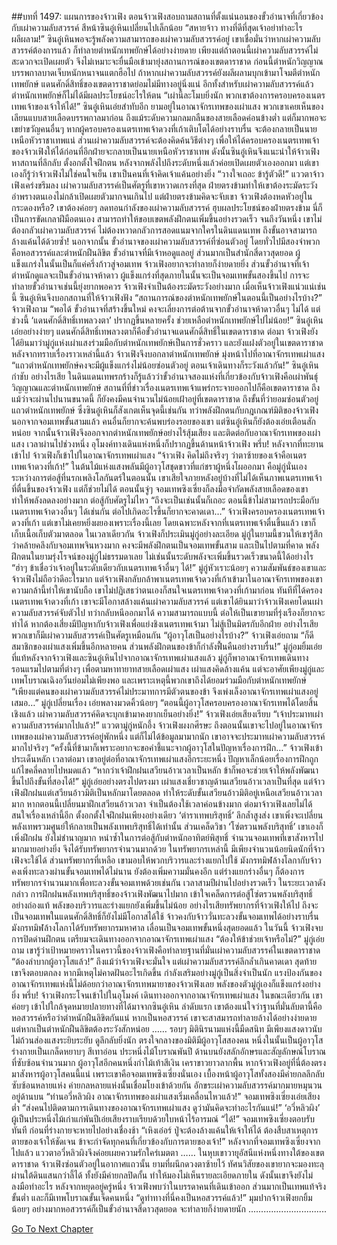 ##บทที่ 1497: แผนการของจ้าวเฟิง
ตอนจ้าวเฟิงสอบถามสถานที่ตั้งแน่นอนของขั้วอำนาจที่เกี่ยวข้องกับเผ่าความลับสวรรค์
สีหน้าซินอู๋เหินเปลี่ยนไปเล็กน้อย “สหายจ้าว ทางที่ดีที่สุดเจ้าอย่าทำอะไรผลีผลาม!”
ซินอู๋เหินพอจะรู้พลังความสามารถของเผ่าความลับสวรรค์อยู่
เขาเชื่อมั่นว่าหากเผ่าความลับสวรรค์ต้องการแล้ว ก็ทำลายตำหนักเทพยักษ์ได้อย่างง่ายดาย
เพียงแต่ถ้าตอนนี้เผ่าความลับสวรรค์ไม่สะดวกจะเปิดเผยตัว จึงไม่เหมาะจะยื่นมือเข้ามายุ่งสถานการณ์ของเขตดาราชาด
ก่อนนี้ตำหนักวิญญาณบรรพกาลบาดเจ็บหนักหนาจนแตกฮือไป ถ้าหากเผ่าความลับสวรรค์ยังผลีผลามบุกเข้ามาโจมตีตำหนักเทพยักษ์ แดนศักดิ์สิทธิ์ของเขตดาราชาดย่อมไม่มีทางอยู่นิ่งแน่
อีกทั้งสำหรับเผ่าความลับสวรรค์แล้ว ตำหนักเทพยักษ์ก็ไม่ได้มีผลประโยชน์อะไรให้ตน
“เผ่านี้ละโมบยิ่งนัก พวกเขาต้องการครอบครองเนตรเทพเจ้าของเจ้าให้ได้!”
ซินอู๋เหินเอ่ยสำทับอีก
ยามอยู่ในอาณาจักรเทพของเผ่าแสง พวกเขาเคยเห็นของเลียนแบบสายเลือดบรรพกาลมาก่อน ถึงแม้ระดับความกลมกลืนของสายเลือดค่อนข้างต่ำ แต่ก็มากพอจะเขย่าขวัญคนอื่นๆ
หากผู้ครอบครองเนตรเทพเจ้าดวงที่เก้าเติบโตได้อย่างราบรื่น จะต้องกลายเป็นนายเหนือหัวราชาเทพแน่
ส่วนเผ่าความลับสวรรค์จะต้องคิดค้นวิธีต่างๆ เพื่อให้ได้ครอบครองเนตรเทพเจ้าของจ้าวเฟิงให้ได้ก่อนที่อีกฝ่ายจะกลายเป็นนายเหนือหัวราชาเทพ
ดังนั้นซินอู๋เหินจึงแนะนำให้จ้าวเฟิงหาสถานที่ลึกลับ ตั้งอกตั้งใจฝึกตน หลังจากพลังไปถึงระดับหนึ่งแล้วค่อยเปิดเผยตัวเองออกมา
แต่เขาเองก็รู้ว่าจ้าวเฟิงไม่ใช่คนใจเย็น เขาเป็นคนที่เจ้าคิดเจ้าแค้นอย่างยิ่ง
“วางใจเถอะ ข้ารู้ตัวดี!”
แววตาจ้าวเฟิงเคร่งขรึมลง
เผ่าความลับสวรรค์เป็นศัตรูที่เขาหวาดเกรงที่สุด ฝ่ายตรงข้ามทำให้เขาต้องระมัดระวัง อำพรางตนเองไม่กล้าเปิดเผยตัวมากจนเกินไป
แต่ฝ่ายตรงข้ามคิดจะจับเขา จ้าวเฟิงต้องหดหัวอยู่ในกระดองหรือ?
เขาต้องค่อยๆ ลดทอนกำลังของเผ่าความลับสวรรค์ ฮุบผลประโยชน์ของฝ่ายตรงข้าม นี่ก็เป็นการขัดเกลาฝีมือตนเอง สามารถทำให้ขอบเขตพลังฝึกตนเพิ่มขึ้นอย่างรวดเร็ว
จนถึงวันหนึ่ง เขาไม่ต้องกลัวเผ่าความลับสวรรค์ ไม่ต้องหวาดกลัวการสอดแนมจากใครในดินแดนเทพ ถึงขั้นอาจสามารถล้างแค้นได้ด้วยซ้ำ!
นอกจากนั้น ขั้วอำนาจของเผ่าความลับสวรรค์ที่ซ่อนตัวอยู่ โดยทั่วไปมีสองจำพวกคือหอสวรรค์และตำหนักฝืนลิขิต
ขั้วอำนาจที่มีเจ้าหอดูแลอยู่ ส่วนมากเป็นสำนักสี่ดาวสุดยอด ผู้แข็งแกร่งในนั้นเป็นก็แค่ครึ่งก้าวสู่จอมเทพ จ้าวเฟิงอยากจะทำลายก็ง่ายดายยิ่ง
ส่วนขั้วอำนาจที่เจ้าตำหนักดูแลจะเป็นขั้วอำนาจห้าดาว ผู้แข็งแกร่งที่สุดภายในนั้นจะเป็นจอมเทพขั้นสองขึ้นไป
การจะทำลายขั้วอำนาจเช่นนี้ยุ่งยากพอควร จ้าวเฟิงจำเป็นต้องระมัดระวังอย่างมาก
เมื่อเห็นจ้าวเฟิงแน่วแน่เช่นนี้ ซินอู๋เหินจึงบอกสถานที่ให้จ้าวเฟิงฟัง
“สถานการณ์ของตำหนักเทพยักษ์ในตอนนี้เป็นอย่างไรบ้าง?”
จ้าวเฟิงถาม
“พอได้ ขั้วอำนาจที่สร้างขึ้นใหม่ คงจะเลี่ยงการต่อต้านจากขั้วอำนาจห้าดาวอื่นๆ ไม่ได้ แต่ช่วงนี้ ‘แดนศักดิ์สิทธิ์เทพลวงตา’ ปรากฏขึ้นหลายครั้ง ช่วยเหลือตำหนักเทพยักษ์ไปไม่น้อย!”
ซินอู๋เหินเอ่ยอย่างง่ายๆ
แดนศักดิ์สิทธิ์เทพลวงตาก็คือขั้วอำนาจแดนศักดิ์สิทธิ์ในเขตดาราชาด
ต่อมา จ้าวเฟิงยังได้ยินมาว่ามู่กู่แห่งเผ่าแสงร่วมมือกับตำหนักเทพยักษ์เป็นการชั่วคราว และยังแฝงตัวอยู่ในเขตดาราชาด
หลังจากทราบเรื่องราวเหล่านี้แล้ว จ้าวเฟิงจึงบอกลาตำหนักเทพยักษ์ มุ่งหน้าไปที่อาณาจักรเทพเผ่าแสง
“แถวตำหนักเทพยักษ์คงจะมีผู้แข็งแกร่งไม่น้อยซ่อนตัวอยู่ ตอนเจ้าเดินทางก็ระวังแล้วกัน!”
ซินอู๋เหินกำชับ
อย่างไรเสีย ในดินแดนเทพรกร้างก็รู้แล้วว่าขั้วอำนาจสองแห่งที่เกี่ยวข้องกับจ้าวเฟิงคือเผ่าพันธุ์วิญญาณและตำหนักเทพยักษ์
สถานที่ที่ข่าวเรื่องเนตรเทพเจ้าแพร่กระจายออกไปก็คือเขตดาราชาด
ถึงแม้ว่าจะผ่านไปนานขนาดนี้ ก็ยังคงมีคนจำนวนไม่น้อยเฝ้าอยู่ที่เขตดาราชาด ถึงขั้นที่ว่ายอมซ่อนตัวอยู่แถวตำหนักเทพยักษ์ ซึ่งซินอู๋เหินก็สังเกตเห็นจุดนี้เช่นกัน
ทว่าพลังฝึกตนกับกฎเกณฑ์มิติของจ้าวเฟิง นอกจากจอมเทพขั้นสามแล้ว คนอื่นก็ยากจะค้นพบร่องรอยของเขา
แต่ซินอู๋เหินก็ยังต้องเอ่ยเตือนสักหน่อย
จากนั้นจ้าวเฟิงจึงออกจากตำหนักเทพยักษ์อย่างไร้สุ้มเสียง และติดต่อกับอาณาจักรเทพของเผ่าแสง
เวลาผ่านไปช่วงหนึ่ง อุโมงค์ทางเดินแห่งหนึ่งก็ปรากฏขึ้นด้านหน้าจ้าวเฟิง
พรึ่บ!
หลังจากที่ทะยานเข้าไป จ้าวเฟิงก็เข้าไปในอาณาจักรเทพเผ่าแสง
“จ้าวเฟิง คิดไม่ถึงจริงๆ ว่าตาซ้ายของเจ้าคือเนตรเทพเจ้าดวงที่เก้า!”
ในต้นไม้แห่งแสงพลันมีผู้อาวุโสชุดขาวที่แก่ชราผู้หนึ่งโผออกมา คือมู่กู่นั่นเอง
ระหว่างการต่อสู้ที่นรกเพลิงโลกันตร์ในตอนนั้น เขาเสียใจภายหลังอยู่บ้างที่ไม่ได้เห็นภาพเนตรเทพเจ้าที่ตื่นขึ้นของจ้าวเฟิง
แต่ก็ช่วยไม่ได้ ตอนนั้นจู่ๆ จอมเทพซิงเซี่ยงก็ลงมือจำกัดพลังสายเลือดของเขา ทำให้พลังลดลงอย่างมาก ต่อสู้กับศัตรูไม่ไหว
“ถึงจะเป็นเช่นนั้นก็เถอะ ตอนนี้ข้าไม่สามารถประมือกับเนตรเทพเจ้าดวงอื่นๆ ได้เช่นกัน ต่อไปเกิดอะไรขึ้นก็ยากจะคาดเดา…”
จ้าวเฟิงครอบครองเนตรเทพเจ้าดวงที่เก้า แต่เขาไม่เคยหยิ่งผยองเพราะเรื่องนี้เลย โดยเฉพาะหลังจากที่เนตรเทพเจ้าตื่นขึ้นแล้ว เขาก็เก็บเนื้อเก็บตัวมาตลอด
ในเวลาเดียวกัน จ้าวเฟิงก็ประเมินมู่กู่อย่างละเอียด
มู่กู่ในยามนี้ชวนให้เขารู้สึกว่าคล้ายคลึงกับจอมเทพจินหวงมาก คงจะมีพลังฝึกตนเป็นจอมเทพขั้นสาม
และเป็นไปตามที่คาด พลังฝึกตนในยามรุ่งโรจน์ของมู่กู่ไม่ธรรมดาเลย ไม่เช่นนั้นระดับพลังจะเพิ่มขึ้นรวดเร็วขนาดนี้ได้อย่างไร
“ฮ่าๆ ข้าเชื่อว่าเจ้าอยู่ในระดับเดียวกับเนตรเทพเจ้าอื่นๆ ได้!”
มู่กู่หัวเราะน้อยๆ
ความสัมพันธ์ของเขาและจ้าวเฟิงไม่ถือว่าดีอะไรมาก
แต่จ้าวเฟิงกลับกล้าพาเนตรเทพเจ้าดวงที่เก้าเข้ามาในอาณาจักรเทพของเขา ความกล้านี้ทำให้เขานับถือ
เขาไม่ปฏิเสธว่าตนเองก็สนใจเนตรเทพเจ้าดวงที่เก้ามาก่อน
ทันทีที่ได้ครองเนตรเทพเจ้าดวงที่เก้า เขาจะมีโอกาสล้างแค้นเผ่าความลับสวรรค์
แต่เขาได้ยินมาว่าจ้าวเฟิงเคยโดนเผ่าความลับสวรรค์จับตัวไป ทว่ากลับหนีออกมาได้
ความสามารถแบบนี้ ต่อให้เป็นเขายามที่รุ่งเรืองก็ยากจะทำได้
หากต้องเสี่ยงมีปัญหากับจ้าวเฟิงเพื่อแย่งชิงเนตรเทพเจ้ามา ไม่สู้เป็นมิตรกับอีกฝ่าย อย่างไรเสียพวกเขาก็มีเผ่าความลับสวรรค์เป็นศัตรูเหมือนกัน
“ผู้อาวุโสเป็นอย่างไรบ้าง?”
จ้าวเฟิงเอ่ยถาม
“ก็ดี สมาชิกของเผ่าแสงเพิ่มขึ้นอีกหลายคน ส่วนพลังฝึกตนของข้าก็กำลังฟื้นคืนอย่างราบรื่น!”
มู่กู่อมยิ้มเอ่ย
ที่แท้หลังจากจ้าวเฟิงและซินอู๋เหินไปจากอาณาจักรเทพเผ่าแสงแล้ว
มู่กู่ก็พาอาณาจักรเทพเดินทางรอนแรมไปตามที่ต่างๆ เพื่อตามหาทายาทสายเลือดเผ่าแสง
เผ่าแสงคิดล้างแค้น แต่จะอาศัยเพียงมู่กู่และเทพโบราณเฉิงอวิ๋นย่อมไม่เพียงพอ และเพราะเหตุนี้พวกเขาถึงได้ยอมร่วมมือกับตำหนักเทพยักษ์
“เพียงแต่คนของเผ่าความลับสวรรค์ไม่ประมาทการมีตัวตนของข้า จึงเพ่งเล็งอาณาจักรเทพเผ่าแสงอยู่เสมอ…”
มู่กู่เปลี่ยนเรื่อง เอ่ยพลางมวดคิ้วน้อยๆ
“ตอนนี้ผู้อาวุโสครอบครองอาณาจักรเทพได้โดยสิ้นเชิงแล้ว เผ่าความลับสวรรค์คิดจะบุกเข้ามาคงยากเย็นอย่างยิ่ง!”
จ้าวเฟิงเอ่ยเสียงเรียบ
“เจ้าประมาทเผ่าความลับสวรรค์มากไปแล้ว!”
แววตามู่กู่หนักอึ้ง
จ้าวเฟิงผงกศีรษะ ถึงตอนนั้นเขาจะไปอยู่ในอาณาจักรเทพของเผ่าความลับสวรรค์อยู่พักหนึ่ง แต่ก็ไม่ได้ข้อมูลมามากนัก เขาอาจจะประมาทเผ่าความลับสวรรค์มากไปจริงๆ
“ครั้งนี้ที่ข้ามาก็เพราะอยากจะขอคำชี้แนะจากผู้อาวุโสในปัญหาเรื่องการฝึก…”
จ้าวเฟิงเข้าประเด็นหลัก
เวลาต่อมา เขาอยู่ต่อที่อาณาจักรเทพเผ่าแสงอีกระยะหนึ่ง ปัญหาเล็กน้อยเรื่องการฝึกถูกแก้ไขคลี่คลายไปหมดแล้ว
“หากว่าเจ้าฝึกฝนเสวียนอ้าวเวลาเป็นหลัก ข้าก็พอจะช่วยเจ้าให้พลังพัฒนาขึ้นไปถึงขั้นที่สองได้!”
มู่กู่เอ่ยอย่างตรงไปตรงมา
เผ่าแสงเชี่ยวชาญด้านเสวียนอ้าวเวลาเป็นที่สุด
แต่จ้าวเฟิงฝึกฝนแต่เสวียนอ้าวมิติเป็นหลักมาโดยตลอด ทำให้ระดับขั้นเสวียนอ้าวมิติอยู่เหนือเสวียนอ้าวเวลามาก
หากตอนนี้เปลี่ยนมาฝึกเสวียนอ้าวเวลา จำเป็นต้องใช้เวลาค่อนข้างมาก
ต่อมาจ้าวเฟิงเลยไม่ได้สนใจเรื่องเหล่านี้อีก ตั้งอกตั้งใจฝึกฝนเพียงอย่างเดียว
‘ตำราเทพบริสุทธิ์’ ลึกล้ำสูงส่ง เขาเพิ่งจะเปลี่ยนพลังเทพรวมศูนย์ให้กลายเป็นพลังเทพบริสุทธิ์ได้เท่านั้น
ส่วนเคล็ดวิชา ‘โซ่ตรวนพลังบริสุทธิ์’ เขาเองก็เพิ่งฝึกฝน ยังไม่ชำนาญมาก
หนำซ้ำในการต่อสู้กับตำหนักอาทิตย์พิสุทธิ์ จำนวนจอมเทพที่เขาสังหารไปมากมายอย่างยิ่ง จึงได้รับทรัพยากรจำนวนมากด้วย
ในทรัพยากรเหล่านี้ มีเพียงจำนวนน้อยนิดนักที่จ้าวเฟิงจะใช้ได้
ส่วนทรัพยากรที่เหลือ เขามอบให้พวกบริวารและร่างแยกไปใช้
มังกรทมิฬล้างโลกากับจ้าวคงเพิ่งทะลวงผ่านขั้นจอมเทพได้ไม่นาน ยังต้องเพิ่มความมั่นคงอีก
แต่ร่างแยกร่างอื่นๆ ก็ต้องการทรัพยากรจำนวนมากเพื่อทะลวงขั้นจอมเทพด้วยเช่นกัน
เวลาสามปีผ่านไปอย่างรวดเร็ว
ในระยะเวลาดังกล่าว การฝึกฝนพลังเทพบริสุทธิ์ของจ้าวเฟิงพัฒนาไปมาก เข้าใจเคล็ดการต่อสู้โซ่ตรวนพลังบริสุทธิ์อย่างถ่องแท้
พลังของบริวารและร่างแยกยังเพิ่มขึ้นไม่น้อย อย่างไรเสียทรัพยากรที่จ้าวเฟิงให้ไป ถึงจะเป็นจอมเทพในแดนศักดิ์สิทธิ์ก็ยังไม่มีโอกาสได้ใช้
จ้าวคงกับจ้าววั่นทะลวงขั้นจอมเทพได้อย่างราบรื่น
มังกรทมิฬล้างโลกาได้รับทรัพยากรมหาศาล เลื่อนเป็นจอมเทพขั้นหนึ่งสุดยอดแล้ว
ในวันนี้ จ้าวเฟิงจบการปิดด่านฝึกตน เตรียมจะเดินทางออกจากอาณาจักรเทพเผ่าแสง
“ต้องให้ข้าช่วยเจ้าหรือไม่?”
มู่กู่เอ่ยถาม
เขารู้ว่าเป้าหมายคราวในคราวนี้ของจ้าวเฟิงคือทำลายฐานที่มั่นเผ่าความลับสวรรค์ในเขตดาราชาด
“ต้องลำบากผู้อาวุโสแล้ว!”
ถึงแม้ว่าจ้าวเฟิงจะมั่นใจ แต่เผ่าความลับสวรรค์ลึกล้ำเกินคาดเดา สุดท้ายเขาจึงตอบตกลง
หากมีเหตุไม่คาดฝันอะไรเกิดขึ้น กำลังเสริมอย่างมู่กู่เป็นสิ่งจำเป็นนัก
แรงป้องกันของอาณาจักรเทพแห่งนี้ไม่ด้อยกว่าอาณาจักรเทพมายาของจ้าวเฟิงเลย พลังของตัวมู่กู่เองก็แข็งแกร่งอย่างยิ่ง
พรึ่บ!
จ้าวเฟิงกระโจนเข้าไปในอุโมงค์ เดินทางออกจากอาณาจักรเทพเผ่าแสง
ในขณะเดียวกัน เขาค่อยๆ เข้าไปใกล้จุดหมายปลายทางที่ได้มาจากซินอู๋เหิน
ลำดับแรก เขาต้องแน่ใจว่าฐานที่มั่นลับตานี้คือหอสวรรค์หรือว่าตำหนักฝืนลิขิตกันแน่
หากเป็นหอสวรรค์ เขาจะสาสมารถทำลายล้างได้อย่างง่ายดาย แต่หากเป็นตำหนักฝืนลิขิตต้องระวังสักหน่อย
……
รอบๆ มิตินิรนามแห่งนี้มืดสนิท มีเพียงแสงดาวนับไม่ถ้วนส่องแสงระยิบระยับ ดูลึกลับยิ่งนัก
ตรงใจกลางของมิติมีผู้อาวุโสสองคน หนึ่งในนั้นเป็นผู้อาวุโสร่างกายเป็นเกล็ดหยาบๆ สีเทาอ่อน ประหนึ่งไม้โบราณพันปี ด้านบนยังสลักอักษรและสัญลักษณ์โบราณที่ซับซ้อนจำนวนมาก
ผู้อาวุโสอีกคนหนึ่งกำไม้เท้าสีเงิน เคราขาวยาวลากพื้น หากจ้าวเฟิงอยู่ที่นี่ต้องตรงมาสังหารผู้อาวุโสคนนี้แน่ เพราะเขาคือจอมเทพซิงเซี่ยงนั่นเอง
เบื้องหน้าผู้อาวุโสทั้งสองมีค่ายกลลึกลับซับซ้อนหลายแห่ง ค่ายกลหลายแห่งนั้นเชื่อมโยงเข้าด้วยกัน อักขระเผ่าความลับสวรรค์มากมายหมุนวนอยู่ด้านบน
“ท่านอวี่หลิวผิง อาณาจักรเทพของเผ่าแสงเริ่มเคลื่อนไหวแล้ว!”
จอมเทพซิงเซี่ยงเอ่ยเสียงต่ำ
“ส่งคนไปติดตามการเดินทางของอาณาจักรเทพเผ่าแสง ดูว่ามันคิดจะทำอะไรกันแน่!”
‘อวี่หลิวผิง’ ผู้เป็นประหนึ่งไม้เก่าแก่พันปีเอ่ยเสียงราบเรียบด้วยใบหน้าไร้อารมณ์
“ได้!”
จอมเทพซิงเซี่ยงตอบรับทันที ก่อนที่ร่างกายจะหายไปอย่างเชื่องช้า
“เหิงเอ๋อร์ ปู่จะต้องล้างแค้นให้เจ้าให้ได้ ต้องสืบสาเหตุการตายของเจ้าให้ชัดเจน ข้าจะกำจัดทุกคนที่เกี่ยวข้องกับการตายของเจ้า!”
หลังจากที่จอมเทพซิงเซี่ยงจากไปแล้ว แววตาอวี่หลิวผิงจึงค่อยเผยความรักใคร่เมตตา
……
ในหุบเขาวายุุอัสนีแห่งหนึ่งทางใต้ของเขตดาราชาด
จ้าวเฟิงซ่อนตัวอยู่ในอากาศแถวนั้น
ยามที่ผนึกดวงตาซ้ายไว้ ทัศนวิสัยของเขายากจะมองทะลุผ่านใต้ดินแสนกว่าลี้ได้ ทั้งยังมีค่ายกลปิดกั้น ทำให้มองไม่เห็นรายละเอียดภายใน ดังนั้นเขาจึงยังไม่ลงมือทำอะไร
หลังจากหยุดอยู่ครู่หนึ่ง จ้าวเฟิงพบว่าในบรรดาคนที่เดินเข้าออก ส่วนมากเป็นเทพแท้จริงขั้นต่ำ และก็มีเทพโบราณขั้นเจ็ดคนหนึ่ง
“ดูท่าทางที่นี่คงเป็นหอสวรรค์แล้ว!”
มุมปากจ้าวเฟิงยกยิ้มน้อยๆ
อย่างมากหอสวรรค์ก็เป็นขั้วอำนาจสี่ดาวสุดยอด จะทำลายก็ง่ายดายนัก
...............................


[Go To Next Chapter]( ./354.md)